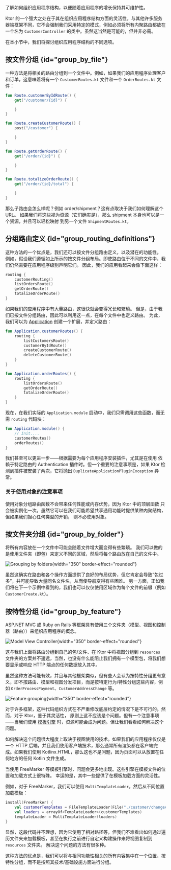 [//]: # (title: 应用程序结构)

<link-summary>了解如何组织应用程序结构，以便随着应用程序的增长保持其可维护性。</link-summary>

Ktor 的一个强大之处在于其在组织应用程序结构方面的灵活性。与其他许多服务器端框架不同，它不会强制我们采用特定的模式，例如必须将所有内聚路由都放在一个名为 `CustomerController` 的类中。虽然这当然是可能的，但并非必需。

在本小节中，我们将探讨组织应用程序结构的不同选项。

## 按文件分组 {id="group_by_file"}

一种方法是将相关的路由分组到一个文件中。例如，如果我们的应用程序处理客户和订单，这意味着将有一个 `CustomerRoutes.kt` 文件和一个 `OrderRoutes.kt` 文件：

<tabs>
<tab title="CustomerRoutes.kt">

```kotlin
fun Route.customerByIdRoute() {
    get("/customer/{id}") {

    }
}

fun Route.createCustomerRoute() {
    post("/customer") {

    }
}
```
</tab>
<tab title="OrderRoutes.kt">

```kotlin
fun Route.getOrderRoute() {
    get("/order/{id}") {

    }
}

fun Route.totalizeOrderRoute() {
    get("/order/{id}/total") {

    }
}
```
</tab>
</tabs>

那么子路由会怎么样呢？例如 order/shipment？这有点取决于我们如何理解这个 URL。
如果我们将这些视为资源（它们确实是），那么 shipment 本身也可以是一个资源，并且可以轻松映射
到另一个文件 `ShipmentRoutes.kt`。

## 分组路由定义 {id="group_routing_definitions"}

这种方法的一个优点是，我们还可以按文件分组路由定义，以及潜在的功能性。
例如，假设我们遵循如上所示的按文件分组布局。即使路由位于不同的文件中，我们仍然需要在应用程序级别声明它们。
因此，我们的应用看起来会像下面这样：

```kotlin
routing {
    customerRouting()
    listOrdersRoute()
    getOrderRoute()
    totalizeOrderRoute()
}
```

如果我们的应用程序中有大量路由，这很快就会变得冗长和繁琐。
但是，由于我们已按文件分组路由，因此可以利用这一点，在每个文件中也定义路由。
为此，我们可以为 [Application](https://api.ktor.io/ktor-server/ktor-server-core/io.ktor.server.application/-application/index.html) 创建一个扩展，并定义路由：

<tabs>
<tab title="CustomerRoutes.kt">

```kotlin
fun Application.customerRoutes() {
    routing {
        listCustomersRoute()
        customerByIdRoute()
        createCustomerRoute()
        deleteCustomerRoute()
    }    
}
```
</tab>
<tab title="OrderRoutes.kt">

```kotlin
fun Application.orderRoutes() {
    routing {
        listOrdersRoute()
        getOrderRoute()
        totalizeOrderRoute()
    }
}
```
</tab>
</tabs>

现在，在我们实际的 `Application.module` 启动中，我们只需调用这些函数，而无需 `routing` 代码块：

```kotlin
fun Application.module() {
    // Init....
    customerRoutes()
    orderRoutes()
}
```

我们甚至可以更进一步——根据需要为每个应用程序安装插件，尤其是在使用
依赖于特定路由的 Authentication 插件时。但一个重要的注意事项是，如果 Ktor
检测到插件被安装了两次，它将抛出 `DuplicateApplicationPluginException` 异常。

### 关于使用对象的注意事项

使用对象分组路由函数不会带来任何性能或内存优势，因为 Ktor 中的顶层函数
只会被实例化一次。虽然它可以在我们可能希望共享通用功能时提供某种内聚结构，但如果我们担心任何类型的开销，
则不必使用对象。

## 按文件夹分组 {id="group_by_folder"}

将所有内容放在一个文件中可能会随着文件增大而变得有些繁琐。
我们可以做的是使用文件夹（即包）来定义不同的区域，然后将每个路由放在自己的文件中。

![Grouping by folders](ktor-routing-1.png){width="350" border-effect="rounded"}

虽然这确实在路由和各个操作方面提供了良好的布局优势，但它肯定会导致“包过多”，并可能导致大量同名文件名，从而使导航变得有些困难。
另一方面，正如我们将在下一个示例中看到的，我们也可以仅仅使用区域作为每个文件的前缀（例如 `CustomerCreate.kt`）。

## 按特性分组 {id="group_by_feature"}

ASP.NET MVC 或 Ruby on Rails 等框架具有使用三个文件夹（模型、视图和控制器（路由））来组织应用程序的概念。

![Model View Controller](ktor-routing-2.png){width="350" border-effect="rounded"}

这与我们上面将路由分组到自己的包/文件、在 Ktor 中将视图分组到 `resources` 文件夹的方案并不遥远，当然，也没有什么能阻止我们拥有一个模型包，将我们想要显示或响应 HTTP 端点的任何数据放入其中。

虽然这种方法可能有效，并且与其他框架类似，但有些人会认为按特性分组更有意义，即不按路由、模型和视图分发项目，而是按特定行为/特性分组这些内容，例如 `OrderProcessPayment`、`CustomerAddressChange` 等。

![Feature grouping](ktor-routing-3.png){width="350" border-effect="rounded"}

对于许多框架，这种代码组织方式在不严重修改底层约定的情况下是不可行的。然而，对于 Ktor，鉴于其灵活性，
原则上这不应该是个问题。但有一个注意事项——当我们使用 [模板引擎](server-templating.md) 时，资源可能会成为问题。但让我们看看如何解决这个问题。

如何解决这个问题很大程度上取决于视图使用的技术。如果我们的应用程序仅仅是一个 HTTP 后端，并且我们使用客户端技术，那么通常所有渲染都在客户端完成。如果我们使用 Kotlinx.HTML，那么这也不是问题，因为页面可以从放置在任何地方的任何 Kotlin 文件生成。

当使用 FreeMarker 等模板引擎时，问题会更多地出现。这些引擎在模板文件的位置和加载方式上很特殊。
幸运的是，其中一些提供了在模板加载方面的灵活性。

例如，对于 FreeMarker，我们可以使用 `MultiTemplateLoader`，然后从不同位置加载模板：

```kotlin
install(FreeMarker) {
    val customerTemplates = FileTemplateLoader(File("./customer/changeAddress"))
    val loaders = arrayOf<TemplateLoader>(customerTemplates)
    templateLoader = MultiTemplateLoader(loaders)
}
```

显然，这段代码并不理想，因为它使用了相对路径等，但我们不难看出如何通过遍历文件夹来加载模板，甚至在执行之前进行自定义构建操作来将视图复制到 `resources` 文件夹。
解决这个问题的方法有很多种。

这种方法的优点是，我们可以将与相同功能性相关的所有内容集中在一个位置，按特性分组，而不是按照其技术/基础设施方面进行分组。